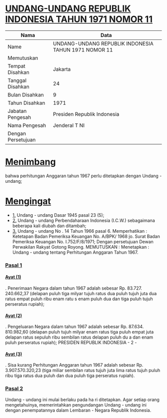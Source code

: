 # [UNDANG-UNDANG REPUBLIK INDONESIA TAHUN 1971 NOMOR 11](http://example.org/legal/document/uu/1971/11)

| Nama | Data |
| ------ | ----- |
|Name|UNDANG-UNDANG REPUBLIK INDONESIA TAHUN 1971 NOMOR 11|
|Memutuskan||
|Tempat Disahkan|Jakarta|
|Tanggal Disahkan|24|
|Bulan Disahkan|9|
|Tahun Disahkan|1971|
|Jabatan Pengesah|Presiden Republik Indonesia|
|Nama Pengesah|Jenderal T NI|
|Dengan Persetujuan||
# [Menimbang](http://example.org/legal/document/uu/1971/11/menimbang)
bahwa perhitungan Anggaran tahun 1967 perlu ditetapkan dengan Undang - undang;
# [Mengingat](http://example.org/legal/document/uu/1971/11/mengingat)

* [1.](http://example.org/legal/document/uu/1971/11/mengingat/point/0001) Undang - undang Dasar 1945 pasal 23 (5);
* [2.](http://example.org/legal/document/uu/1971/11/mengingat/point/0002) Undang - undang Perbendaharaan Indonesia (I.C.W.) sebagaimana beberapa kali diubah dan ditambah;
* [3.](http://example.org/legal/document/uu/1971/11/mengingat/point/0003) Undang - undang No . 14 Tahun 1966 pasal 6. Memperhatikan : Ketetapan Badan Pemeriksa Keuangan No. A/BPK/ 1968 jo. Surat Badan Pemeriksa Keuangan No. I.752/F/8/1971; Dengan persetujuan Dewan Perwakilan Rakyat Gotong Royong. MEMUTUSKAN : Menetapkan : Undang - undang tentang Perhitungan Anggaran Tahun 1967.

### [Pasal 1](http://example.org/legal/document/uu/1971/11/pasal/0001)

#### [Ayat (1)](http://example.org/legal/document/uu/1971/11/pasal/0001/version/19710924/ayat/0001)
. Penerimaan Negara dalam tahun 1967 adalah sebesar Rp. 83.727. 240.662,37 (delapan puluh tiga milyar tujuh ratus dua puluh tujuh juta dua ratus empat puluh ribu enam ratu s enam puluh dua dan tiga puluh tujuh perseratus rupiah);

#### [Ayat (2)](http://example.org/legal/document/uu/1971/11/pasal/0001/version/19710924/ayat/0002)
. Pengeluaran Negara dalam tahun 1967 adalah sebesar Rp. 87.634. 810.982,60 (delapan puluh tujuh milyar enam ratus tiga puluh empat juta delapan ratus sepuluh ribu sembilan ratus delapan puluh du a dan enam puluh perseratus rupiah); PRESIDEN REPUBLIK INDONESIA - 2 -

#### [Ayat (3)](http://example.org/legal/document/uu/1971/11/pasal/0001/version/19710924/ayat/0003)
. Sisa kurang Perhitungan Anggaran tahun 1967 adalah sebesar Rp. 3.907.570.320,23 (tiga miliar sembilan ratus tujuh juta lima ratus tujuh puluh ribu tiga ratus dua puluh dan dua puluh tiga perseratus rupiah).


### [Pasal 2](http://example.org/legal/document/uu/1971/11/pasal/0002)
Undang - undang ini mulai berlaku pada ha ri ditetapkan. Agar setiap orang mengetahuinya, memerintahkan pengundangan Undang - undang ini dengan penempatannya dalam Lembaran - Negara Republik Indonesia.
